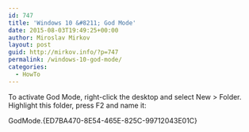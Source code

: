 ```yaml
---
id: 747
title: 'Windows 10 &#8211; God Mode'
date: 2015-08-03T19:49:25+00:00
author: Miroslav Mirkov
layout: post
guid: http://mirkov.info/?p=747
permalink: /windows-10-god-mode/
categories:
  - HowTo
---
```

To activate God Mode, right-click the desktop and select New > Folder. Highlight this folder, press F2 and name it:

GodMode.{ED7BA470-8E54-465E-825C-99712043E01C}